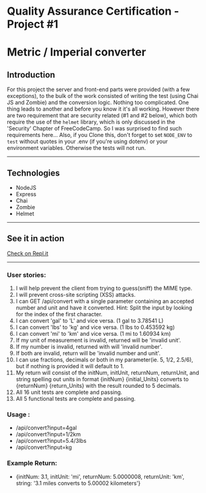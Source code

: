 # Quality Assurance Certification - Project #1
# Metric / Imperial converter

## Introduction

For this project the server and front-end parts were provided (with a few exceptions), to the bulk of the work consisted of writing the test (using Chai JS and Zombie) and the conversion logic.
Nothing too complicated. One thing leads to another and before you know it it's all working.
However there are two requirement that are security related (#1 and #2 below), which both require the use of the `helmet` library, which is only discussed in the 'Security' Chapter of FreeCodeCamp. So I was surprised to find such requirements here...
Also, if you Clone this, don't forget to set `NODE_ENV` to `test` without quotes in your .env (if you're using dotenv) or your environment variables. Otherwise the tests will not run.

---
## Technologies
* NodeJS
* Express
* Chai
* Zombie
* Helmet
---
## See it in action

[Check on Repl.it](https://TrueScentedQuadrant--five-nine.repl.co)

---
### User stories:
1. I will help prevent the client from trying to guess(sniff) the MIME type.
2. I will prevent cross-site scripting (XSS) attacks.
3. I can GET /api/convert with a single parameter containing an accepted number and unit and have it converted. Hint: Split the input by looking for the index of the first character.
4. I can convert 'gal' to 'L' and vice versa. (1 gal to 3.78541 L)
5. I can convert 'lbs' to 'kg' and vice versa. (1 lbs to 0.453592 kg)
6. I can convert 'mi' to 'km' and vice versa. (1 mi to 1.60934 km)
7. If my unit of measurement is invalid, returned will be 'invalid unit'.
8. If my number is invalid, returned with will 'invalid number'.
9. If both are invalid, return will be 'invalid number and unit'.
10. I can use fractions, decimals or both in my parameter(ie. 5, 1/2, 2.5/6), but if nothing is provided it will default to 1.
11. My return will consist of the initNum, initUnit, returnNum, returnUnit, and string spelling out units in format {initNum} {initial_Units} converts to {returnNum} {return_Units} with the result rounded to 5 decimals.
12. All 16 unit tests are complete and passing.
13. All 5 functional tests are complete and passing.

### Usage :
* /api/convert?input=4gal
* /api/convert?input=1/2km
* /api/convert?input=5.4/3lbs
* /api/convert?input=kg

### Example Return:
* {initNum: 3.1, initUnit: 'mi', returnNum: 5.0000008, returnUnit: 'km', string: '3.1 miles converts to 5.00002 kilometers'}

